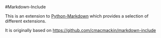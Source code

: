 #Markdown-Include

This is an extension to [Python-Markdown](https://pythonhosted.org/Markdown/)
which provides a selection of different extensions.

It is originally based on https://github.com/cmacmackin/markdown-include
